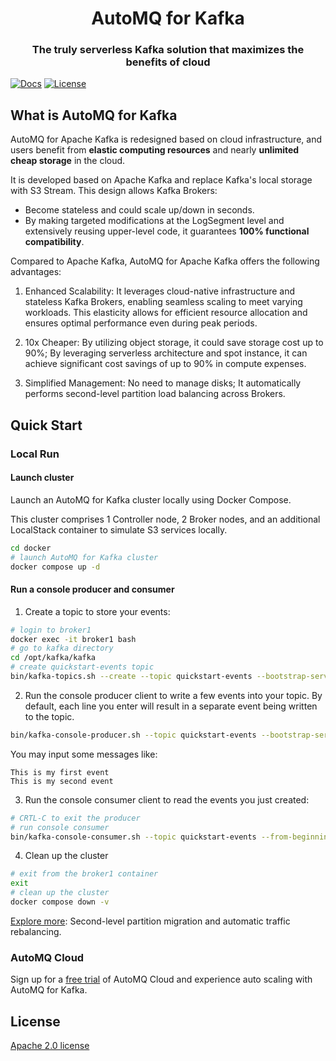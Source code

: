 <h1 align="center">
AutoMQ for Kafka
</h1>
<h3 align="center">
    The truly serverless Kafka solution that maximizes the benefits of cloud
</h3>

[![Docs](https://img.shields.io/badge/Docs-blue)](https://docs.automq.com/zh/docs/automq-s3kafka/YUzOwI7AgiNIgDk1GJAcu6Uanog)
[![License](https://img.shields.io/badge/License-Apache%202.0-blue.svg)](https://www.apache.org/licenses/LICENSE-2.0.html)

[//]: # ([![E2E_TEST]&#40;https://github.com/AutoMQ/automq-for-kafka/actions/workflows/nightly-e2e.yml/badge.svg&#41;]&#40;https://github.com/AutoMQ/automq-for-kafka/actions/workflows/nightly-e2e.yml&#41;)

## What is AutoMQ for Kafka
AutoMQ for Apache Kafka is redesigned based on cloud infrastructure, and users 
benefit from 
**elastic computing resources** and nearly **unlimited cheap storage** in 
the cloud.

It is developed based on Apache Kafka and replace Kafka's local storage with S3 Stream. This design allows Kafka Brokers:
- Become stateless and could scale up/down in seconds. 
- By making targeted modifications at the LogSegment level and extensively reusing upper-level code, it guarantees **100% functional compatibility**.

Compared to Apache Kafka, AutoMQ for Apache Kafka offers the following advantages:

1. Enhanced Scalability: It leverages cloud-native infrastructure and stateless Kafka Brokers, enabling seamless scaling to meet varying workloads. This elasticity allows for efficient resource allocation and ensures optimal performance even during peak periods.

2. 10x Cheaper: By utilizing object storage, it could save storage cost up to 90%; By leveraging serverless architecture and spot instance, it can achieve significant cost savings of up to 90% in compute expenses.

3. Simplified Management: No need to manage disks; It automatically performs second-level partition load balancing across Brokers.

## Quick Start

### Local Run
#### Launch cluster
Launch an AutoMQ for Kafka cluster locally using Docker Compose.

This cluster comprises 1 Controller node, 2 Broker nodes, and an additional LocalStack container to simulate S3 services locally.
``` bash
cd docker
# launch AutoMQ for Kafka cluster
docker compose up -d
```
#### Run a console producer and consumer
1. Create a topic to store your events:
``` bash
# login to broker1
docker exec -it broker1 bash
# go to kafka directory
cd /opt/kafka/kafka
# create quickstart-events topic
bin/kafka-topics.sh --create --topic quickstart-events --bootstrap-server $(hostname -I | awk '{print $1}'):9092
```

2. Run the console producer client to write a few events into your topic. By default, each line you enter will result in a separate event being written to the topic.
``` bash
bin/kafka-console-producer.sh --topic quickstart-events --bootstrap-server $(hostname -I | awk '{print $1}'):9092
```
You may input some messages like:
``` text
This is my first event
This is my second event
```

3. Run the console consumer client to read the events you just created:
``` bash
# CRTL-C to exit the producer
# run console consumer
bin/kafka-console-consumer.sh --topic quickstart-events --from-beginning --bootstrap-server $(hostname -I | awk '{print $1}'):9092
```

4. Clean up the cluster
``` bash
# exit from the broker1 container
exit
# clean up the cluster
docker compose down -v
```

[Explore more](https://docs.automq.com/zh/docs/automq-s3kafka/VKpxwOPvciZmjGkHk5hcTz43nde): Second-level partition migration and automatic traffic rebalancing.


### AutoMQ Cloud
Sign up for a [free trial](https://docs.automq.com/zh/docs/automq-s3kafka/EKcdwqXFWixsm0kH5zVcqYzhnle) of AutoMQ Cloud and experience auto scaling with AutoMQ for Kafka.

## License
[Apache 2.0 license](https://www.apache.org/licenses/LICENSE-2.0.html)

